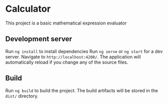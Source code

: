 # Calculator

This project is a basic mathematical expression evaluator

## Development server

Run `ng install` to install dependencies
Run `ng serve` or `ng start` for a dev server. Navigate to `http://localhost:4200/`. The application will automatically reload if you change any of the source files.

## Build

Run `ng build` to build the project. The build artifacts will be stored in the `dist/` directory.
